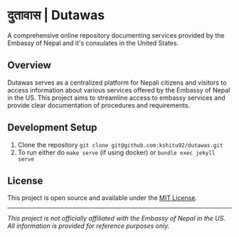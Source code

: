 # दुतावास | Dutawas

A comprehensive online repository documenting services provided by the Embassy of Nepal and it's consulates in the United States.

## Overview

Dutawas serves as a centralized platform for Nepali citizens and visitors to access information about various services offered by the Embassy of Nepal in the US. This project aims to streamline access to embassy services and provide clear documentation of procedures and requirements.

## Development Setup

1. Clone the repository `git clone git@github.com:kshitu92/dutawas.git`
2. To run either do `make serve` (if using docker) or `bundle exec jekyll serve`

## License

This project is open source and available under the [MIT License](LICENSE).

---
*This project is not officially affiliated with the Embassy of Nepal in the US. All information is provided for reference purposes only.*
